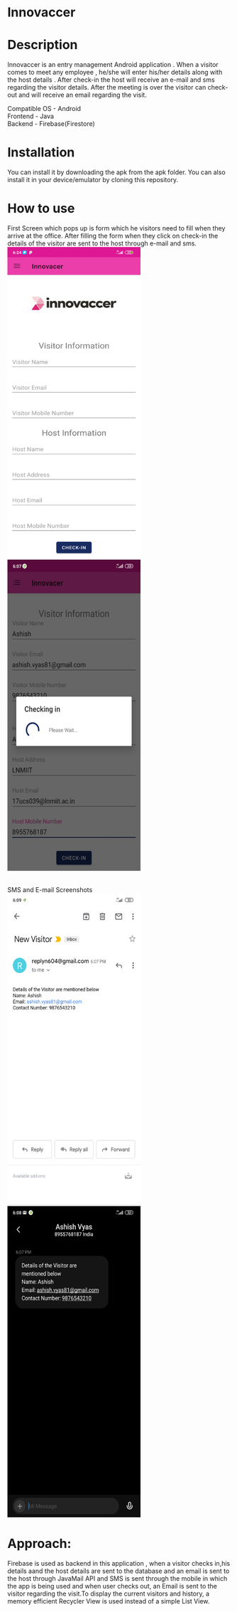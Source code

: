 # Innovaccer

# Description
Innovaccer is an entry management Android application . When a visitor comes to meet any employee , he/she will enter his/her details along with the host details . After check-in the host will receive an e-mail and sms regarding the visitor details. After the meeting is over the visitor can check-out and will receive an email regarding the visit.

Compatible OS - Android <br/>
Frontend - Java <br/>
Backend - Firebase(Firestore) <br/>

# Installation

You can install it by downloading the apk from the apk folder.
You can also install it in your device/emulator by cloning this repository.

# How to use
First Screen which pops up is form which he visitors need to fill when they arrive at the office. After filling the form when they click on check-in the details of the visitor are sent to the host through e-mail and sms.
<br/>
<img src="https://github.com/ashishav07/Innovaccer/blob/master/New%20folder/form.png" height = "700" width = "300" ><img src="https://github.com/ashishav07/Innovaccer/blob/master/New%20folder/loading.jpg" height = "700" width = "300">

<br/>SMS and E-mail Screenshots <br/>
<img src="https://github.com/ashishav07/Innovaccer/blob/master/New%20folder/host%20email.jpg" height = "700" width = "300" >
<img src="https://github.com/ashishav07/Innovaccer/blob/master/New%20folder/host%20sms.jpg" height = "700" width = "300">

# Approach:
Firebase is used as backend in this application , when a visitor checks in,his details aand the host details are sent to the database and an email is sent to the host through JavaMail API and SMS is sent through the mobile in which the app is being used and when user checks out, an Email is sent to the visitor regarding the visit.To display the current visitors and history, a memory efficient Recycler View is used instead of a simple List View.
